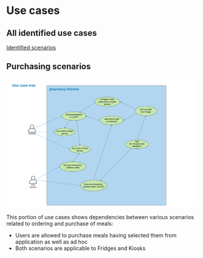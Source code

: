 # Use cases
## All identified use cases
[Identified scenarios](solution-discovery/scenarios.md)

## Purchasing scenarios
!["Use case tree"](./images/use-case-diagram.png)

This portion of use cases shows dependencies between various scenarios related to ordering and purchase of meals:
- Users are allowed to purchase meals having selected them from application as well as ad hoc
- Both scenarios are applicable to Fridges and Kiosks